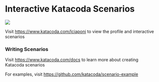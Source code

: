 # Interactive Katacoda Scenarios

[![](http://shields.katacoda.com/katacoda/lciaponi/count.svg)](https://www.katacoda.com/lciaponi "Get your profile on Katacoda.com")

Visit https://www.katacoda.com/lciaponi to view the profile and interactive scenarios

### Writing Scenarios
Visit https://www.katacoda.com/docs to learn more about creating Katacoda scenarios

For examples, visit https://github.com/katacoda/scenario-example
